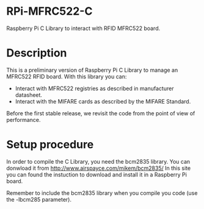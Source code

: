 RPi-MFRC522-C
=============

Raspberry Pi C Library to interact with RFID MFRC522 board.

Description
===========

This is a preliminary version of Raspberry Pi C Library to manage an MFRC522 RFID board.
With this library you can:
  - Interact with MFRC522 registries as described in manufacturer datasheet.
  - Interact with the MIFARE cards as described by the MIFARE Standard.

Before the first stable release, we revisit the code from the point of view of performance. 


Setup procedure
===============

In order to compile the C Library, you need the bcm2835 library. You can donwload it from http://www.airspayce.com/mikem/bcm2835/
In this site you can found the instuction to download and install it in a Raspberry Pi board.

Remember to include the bcm2835 library when you compile you code (use the -lbcm285 parameter).
